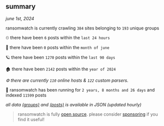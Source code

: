 
## summary
_june 1st, 2024_

ransomwatch is currently crawling `384` sites belonging to `193` unique groups

⏲ there have been `6` posts within the `last 24 hours`

🦈 there have been `0` posts within the `month of june`

🪐 there have been `1270` posts within the `last 90 days`

🏚 there have been `2142` posts within the `year of 2024`

_⚙️ there are currently `110` online hosts & `122` custom parsers._

🦕 ransomwatch has been running for `2 years, 8 months and 26 days` and indexed `11599` posts

_all data  [(groups)](http://ransomwhat.telemetry.ltd/groups) and [(posts)](http://ransomwhat.telemetry.ltd/posts) is available in JSON (updated hourly)_

> ransomwatch is fully [open source](https://github.com/joshhighet/ransomwatch#ransomwatch--). please consider [sponsoring](https://github.com/sponsors/joshhighet) if you find it useful!
